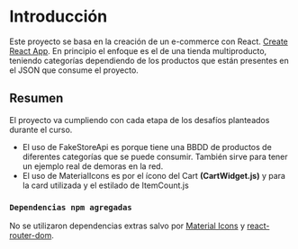 # Introducción

Este proyecto se basa en la creación de un e-commerce con React. [Create React App](https://github.com/facebook/create-react-app). En principio el enfoque es el de una tienda multiproducto, teniendo categorías dependiendo de los productos que están presentes en el JSON que consume el proyecto.

## Resumen

El proyecto va cumpliendo con cada etapa de los desafíos planteados durante el curso.

- El uso de FakeStoreApi es porque tiene una BBDD de productos de diferentes categorías que se puede consumir. También sirve para tener un ejemplo real de demoras en la red.
- El uso de MaterialIcons es por el ícono del Cart **(CartWidget.js)** y para la card utilizada y el estilado de ItemCount.js

### `Dependencias npm agregadas`

No se utilizaron dependencias extras salvo por [Material Icons](https://mui.com/material-ui/material-icons/) y [react-router-dom](https://www.npmjs.com/package/react-router-dom).